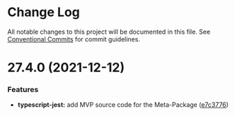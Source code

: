 # Change Log

All notable changes to this project will be documented in this file.
See [Conventional Commits](https://conventionalcommits.org) for commit guidelines.

# 27.4.0 (2021-12-12)


### Features

* **typescript-jest:** add MVP source code for the Meta-Package ([e7c3776](https://github.com/adaliszk/node-toolbox/commit/e7c3776a6c05327599808c61e9d40c46cb1c3592))
